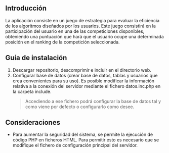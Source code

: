
## Introducción
La aplicación consiste en un juego de estrategia para evaluar la eficiencia de los algoritmos diseñados por los usuarios.
Este juego consistirá en la participación del usuario en una de las competiciones disponibles, obteniendo una puntuación que hará que el usuario ocupe una determinada posición en el ranking de la competición seleccionada.

## Guía de instalación
1.  Descargar repositorio, descomprimir e incluir en el directorio web.
2.  Configurar base de datos (crear base de datos, tablas y usuarios que crea convenientes para su uso).
    Es posible modificar la información relativa a la conexión del servidor mediante el fichero datos.inc.php en la carpeta include.
    > Accediendo a ese fichero podrá configurar la base de datos tal y como viene por defecto o configurarlo como desee.

## Consideraciones
- Para aumentar la seguridad del sistema, se permite la ejecución de código PHP en ficheros HTML. Para permitir esto es necesario que se modifique el fichero de configuración principal del servidor.

